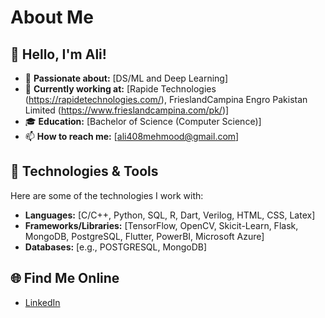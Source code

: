 # About Me

## 👋 Hello, I'm Ali!

- 🌟 **Passionate about:** [DS/ML and Deep Learning]
- 💼 **Currently working at:** [Rapide Technologies (https://rapidetechnologies.com/), FrieslandCampina Engro Pakistan Limited (https://www.frieslandcampina.com/pk/)]
- 🎓 **Education:** [Bachelor of Science (Computer Science)]
- 📫 **How to reach me:** [ali408mehmood@gmail.com]

## 🔧 Technologies & Tools

Here are some of the technologies I work with:

- **Languages:** [C/C++, Python, SQL, R, Dart, Verilog, HTML, CSS, Latex]
- **Frameworks/Libraries:** [TensorFlow, OpenCV, Skicit-Learn, Flask, MongoDB, PostgreSQL, 
 Flutter, PowerBI, Microsoft Azure]
- **Databases:** [e.g., POSTGRESQL, MongoDB]

## 🌐 Find Me Online
- [LinkedIn](https://www.linkedin.com/in/ali-408-mehmood/)

